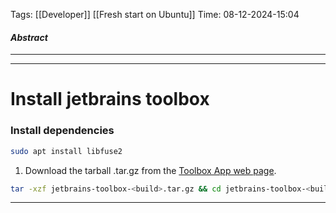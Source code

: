 Tags: [[Developer]] [[Fresh start on Ubuntu]]
Time: 08-12-2024-15:04

#### *Abstract*
___


___

# Install jetbrains toolbox

### Install dependencies
```bash
sudo apt install libfuse2
```

1. Download the tarball .tar.gz from the [Toolbox App web page](https://www.jetbrains.com/toolbox/app/).

```bash
tar -xzf jetbrains-toolbox-<build>.tar.gz && cd jetbrains-toolbox-<build> && ./jetbrains-toolbox
```

___
